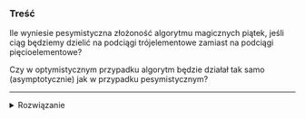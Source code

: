 ### Treść
Ile wyniesie pesymistyczna złożoność algorytmu magicznych piątek, jeśli ciąg będziemy dzielić
na podciągi trójelementowe zamiast na podciągi pięcioelementowe? 

Czy w optymistycznym przypadku algorytm będzie działał tak samo (asymptotycznie) jak w przypadku pesymistycznym?

------
<details><summary>Rozwiązanie</summary>
<p>
    
Przeanalizujmy algorytm mediany piątek i przełóżmy go na przypadek mediany „trójek”.
Podstawową obserwacją w oszacowaniu czasu algorytmu magicznych piątek jest fakt, że spośród n/5 grup
połowa z nich zawiera elementy mniejsze od mediany median. Ta sama ilość zawiera elementy większe, bądź
równe od mediany median.

zrobione przez Konrad Kleczkowski
